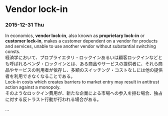 # Vendor lock-in

### 2015-12-31 Thu

In economics, **vendor lock-in**, also known as **proprietary lock-in** or **customer lock-in**, makes a customer dependent on a vendor for products and services, unable to use another vendor without substantial switching consts.  
経済学において、プロプライエタリ・ロックインあるいは顧客ロックインなどとも呼ばれるベンダ・ロックインとは、ある商品やサービスの提供者に、それら商品やサービスの利用者が依存し、多額のスイッチング・コストなしには他の提供者を利用できなくなることである。  
Lock-in costs which creates barriers to market entry may result in antitrust action against a monopoly.  
そのようなロックイン費用が、新たな企業による市場への参入を拒む場合、独占に対する反トラスト行動が行われる場合がある。

...
